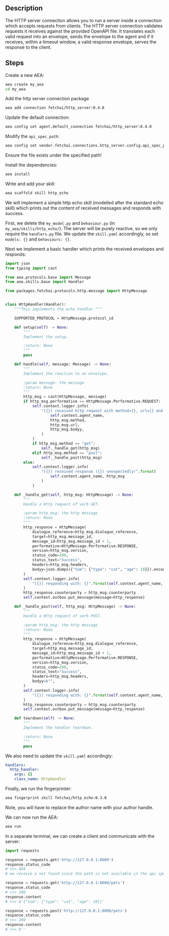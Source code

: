 ## Description

The HTTP server connection allows you to run a server inside a connection which accepts requests from clients. The HTTP server connection validates requests it receives against the provided OpenAPI file. It translates each valid request into an envelope, sends the envelope to the agent and if it receives, within a timeout window, a valid response envelope, serves the response to the client.

## Steps

Create a new AEA:

``` bash
aea create my_aea
cd my_aea
```

Add the http server connection package

``` bash
aea add connection fetchai/http_server:0.4.0
```

Update the default connection:

``` bash
aea config set agent.default_connection fetchai/http_server:0.4.0
```

Modify the `api_spec_path`:

``` bash
aea config set vendor.fetchai.connections.http_server.config.api_spec_path "../examples/http_ex/petstore.yaml"
```

Ensure the file exists under the specified path!

Install the dependencies:

``` bash
aea install
```

Write and add your skill:

``` bash
aea scaffold skill http_echo
```

We will implement a simple http echo skill (modelled after the standard echo skill) which prints out the content of received messages and responds with success.


First, we delete the `my_model.py` and `behaviour.py` (in `my_aea/skills/http_echo/`). The server will be purely reactive, so we only require the `handlers.py` file. We update the `skill.yaml` accordingly, so set `models: {}` and `behaviours: {}`.

Next we implement a basic handler which prints the received envelopes and responds:

``` python
import json
from typing import cast

from aea.protocols.base import Message
from aea.skills.base import Handler

from packages.fetchai.protocols.http.message import HttpMessage


class HttpHandler(Handler):
    """This implements the echo handler."""

    SUPPORTED_PROTOCOL = HttpMessage.protocol_id

    def setup(self) -> None:
        """
        Implement the setup.

        :return: None
        """
        pass

    def handle(self, message: Message) -> None:
        """
        Implement the reaction to an envelope.

        :param message: the message
        :return: None
        """
        http_msg = cast(HttpMessage, message)
        if http_msg.performative == HttpMessage.Performative.REQUEST:
            self.context.logger.info(
                "[{}] received http request with method={}, url={} and body={}".format(
                    self.context.agent_name,
                    http_msg.method,
                    http_msg.url,
                    http_msg.bodyy,
                )
            )
            if http_msg.method == "get":
                self._handle_get(http_msg)
            elif http_msg.method == "post":
                self._handle_post(http_msg)
        else:
            self.context.logger.info(
                "[{}] received response ({}) unexpectedly!".format(
                    self.context.agent_name, http_msg
                )
            )

    def _handle_get(self, http_msg: HttpMessage) -> None:
        """
        Handle a Http request of verb GET.

        :param http_msg: the http message
        :return: None
        """
        http_response = HttpMessage(
            dialogue_reference=http_msg.dialogue_reference,
            target=http_msg.message_id,
            message_id=http_msg.message_id + 1,
            performative=HttpMessage.Performative.RESPONSE,
            version=http_msg.version,
            status_code=200,
            status_text="Success",
            headers=http_msg.headers,
            bodyy=json.dumps({"tom": {"type": "cat", "age": 10}}).encode("utf-8"),
        )
        self.context.logger.info(
            "[{}] responding with: {}".format(self.context.agent_name, http_response)
        )
        http_response.counterparty = http_msg.counterparty
        self.context.outbox.put_message(message=http_response)

    def _handle_post(self, http_msg: HttpMessage) -> None:
        """
        Handle a Http request of verb POST.

        :param http_msg: the http message
        :return: None
        """
        http_response = HttpMessage(
            dialogue_reference=http_msg.dialogue_reference,
            target=http_msg.message_id,
            message_id=http_msg.message_id + 1,
            performative=HttpMessage.Performative.RESPONSE,
            version=http_msg.version,
            status_code=200,
            status_text="Success",
            headers=http_msg.headers,
            bodyy=b"",
        )
        self.context.logger.info(
            "[{}] responding with: {}".format(self.context.agent_name, http_response)
        )
        http_response.counterparty = http_msg.counterparty
        self.context.outbox.put_message(message=http_response)

    def teardown(self) -> None:
        """
        Implement the handler teardown.

        :return: None
        """
        pass
```

We also need to update the `skill.yaml` accordingly:

``` yaml
handlers:
  http_handler:
    args: {}
    class_name: HttpHandler
```

Finally, we run the fingerprinter:
``` bash
aea fingerprint skill fetchai/http_echo:0.3.0
```
Note, you will have to replace the author name with your author handle.

We can now run the AEA:
``` bash
aea run
```

In a separate terminal, we can create a client and communicate with the server:
``` python
import requests

response = requests.get('http://127.0.0.1:8000')
response.status_code
# >>> 404
# we receive a not found since the path is not available in the api spec

response = requests.get('http://127.0.0.1:8000/pets')
response.status_code
# >>> 200
response.content
# >>> b'{"tom": {"type": "cat", "age": 10}}'

response = requests.post('http://127.0.0.1:8000/pets')
response.status_code
# >>> 200
response.content
# >>> b''
```
